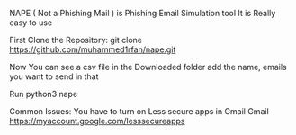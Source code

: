 NAPE ( Not a Phishing Mail ) is Phishing Email Simulation tool It is Really easy to use

First Clone the Repository: git clone https://github.com/muhammed1rfan/nape.git

Now You can see a csv file in the Downloaded folder add the name, emails you want to send in that

Run python3 nape

Common Issues: You have to turn on Less secure apps in Gmail Gmail https://myaccount.google.com/lesssecureapps
